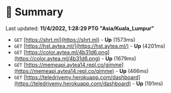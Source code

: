 # 📖 Summary
Last updated: **11/4/2022, 1:28:29 PTG "Asia/Kuala_Lumpur"**

- `GET` [https://shrt.ml](https://shrt.ml) - **Up** (1573ms)
- `GET` [https://hst.aytea.ml/](https://hst.aytea.ml/) - **Up** (4201ms)
- `GET` [https://color.aytea.ml/4b31d6.png](https://color.aytea.ml/4b31d6.png) - **Up** (1679ms)
- `GET` [https://memeapi.aytea14.repl.co/gimme](https://memeapi.aytea14.repl.co/gimme) - **Up** (466ms)
- `GET` [https://teledrivemy.herokuapp.com/dashboard](https://teledrivemy.herokuapp.com/dashboard) - **Up** (191ms)
